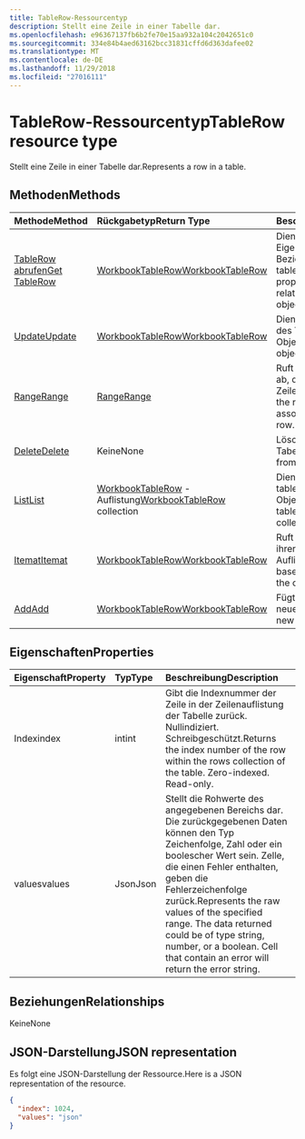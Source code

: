 ```yaml
---
title: TableRow-Ressourcentyp
description: Stellt eine Zeile in einer Tabelle dar.
ms.openlocfilehash: e96367137fb6b2fe70e15aa932a104c2042651c0
ms.sourcegitcommit: 334e84b4aed63162bcc31831cffd6d363dafee02
ms.translationtype: MT
ms.contentlocale: de-DE
ms.lasthandoff: 11/29/2018
ms.locfileid: "27016111"
---
```

# <a name="tablerow-resource-type"></a><span data-ttu-id="5647f-103">TableRow-Ressourcentyp</span><span class="sxs-lookup"><span data-stu-id="5647f-103">TableRow resource type</span></span>

<span data-ttu-id="5647f-104">Stellt eine Zeile in einer Tabelle dar.</span><span class="sxs-lookup"><span data-stu-id="5647f-104">Represents a row in a table.</span></span>


## <a name="methods"></a><span data-ttu-id="5647f-105">Methoden</span><span class="sxs-lookup"><span data-stu-id="5647f-105">Methods</span></span>

| <span data-ttu-id="5647f-106">Methode</span><span class="sxs-lookup"><span data-stu-id="5647f-106">Method</span></span>           | <span data-ttu-id="5647f-107">Rückgabetyp</span><span class="sxs-lookup"><span data-stu-id="5647f-107">Return Type</span></span>    |<span data-ttu-id="5647f-108">Beschreibung</span><span class="sxs-lookup"><span data-stu-id="5647f-108">Description</span></span>|
|:---------------|:--------|:----------|
|[<span data-ttu-id="5647f-109">TableRow abrufen</span><span class="sxs-lookup"><span data-stu-id="5647f-109">Get TableRow</span></span>](../api/tablerow-get.md) | [<span data-ttu-id="5647f-110">WorkbookTableRow</span><span class="sxs-lookup"><span data-stu-id="5647f-110">WorkbookTableRow</span></span>](tablerow.md) |<span data-ttu-id="5647f-111">Dient zum Lesen der Eigenschaften und der Beziehungen des tableRow-Objekts.</span><span class="sxs-lookup"><span data-stu-id="5647f-111">Read properties and relationships of tableRow object.</span></span>|
|[<span data-ttu-id="5647f-112">Update</span><span class="sxs-lookup"><span data-stu-id="5647f-112">Update</span></span>](../api/tablerow-update.md) | [<span data-ttu-id="5647f-113">WorkbookTableRow</span><span class="sxs-lookup"><span data-stu-id="5647f-113">WorkbookTableRow</span></span>](tablerow.md)  |<span data-ttu-id="5647f-114">Dient zum Aktualisieren des TableRow-Objekts.</span><span class="sxs-lookup"><span data-stu-id="5647f-114">Update TableRow object.</span></span> |
|[<span data-ttu-id="5647f-115">Range</span><span class="sxs-lookup"><span data-stu-id="5647f-115">Range</span></span>](../api/tablerow-range.md)|[<span data-ttu-id="5647f-116">Range</span><span class="sxs-lookup"><span data-stu-id="5647f-116">Range</span></span>](range.md)|<span data-ttu-id="5647f-117">Ruft das Bereichsobjekt ab, das mit der gesamten Zeile verknüpft ist.</span><span class="sxs-lookup"><span data-stu-id="5647f-117">Returns the range object associated with the entire row.</span></span>|
|[<span data-ttu-id="5647f-118">Delete</span><span class="sxs-lookup"><span data-stu-id="5647f-118">Delete</span></span>](../api/tablerow-delete.md)|<span data-ttu-id="5647f-119">Keine</span><span class="sxs-lookup"><span data-stu-id="5647f-119">None</span></span>|<span data-ttu-id="5647f-120">Löscht die Zeile aus der Tabelle.</span><span class="sxs-lookup"><span data-stu-id="5647f-120">Deletes the row from the table.</span></span>|
|[<span data-ttu-id="5647f-121">List</span><span class="sxs-lookup"><span data-stu-id="5647f-121">List</span></span>](../api/tablerow-list.md) | <span data-ttu-id="5647f-122">[WorkbookTableRow](tablerow.md) -Auflistung</span><span class="sxs-lookup"><span data-stu-id="5647f-122">[WorkbookTableRow](tablerow.md) collection</span></span> |<span data-ttu-id="5647f-123">Dient zum Abrufen einer tableRow-Objektsammlung.</span><span class="sxs-lookup"><span data-stu-id="5647f-123">Get tableRow object collection.</span></span> |
|[<span data-ttu-id="5647f-124">Itemat</span><span class="sxs-lookup"><span data-stu-id="5647f-124">Itemat</span></span>](../api/tablerowcollection-itemat.md)|[<span data-ttu-id="5647f-125">WorkbookTableRow</span><span class="sxs-lookup"><span data-stu-id="5647f-125">WorkbookTableRow</span></span>](tablerow.md)|<span data-ttu-id="5647f-126">Ruft eine Zeile anhand ihrer Position in der Auflistung ab.</span><span class="sxs-lookup"><span data-stu-id="5647f-126">Gets a row based on its position in the collection.</span></span>|
|[<span data-ttu-id="5647f-127">Add</span><span class="sxs-lookup"><span data-stu-id="5647f-127">Add</span></span>](../api/tablerowcollection-add.md)|[<span data-ttu-id="5647f-128">WorkbookTableRow</span><span class="sxs-lookup"><span data-stu-id="5647f-128">WorkbookTableRow</span></span>](tablerow.md)|<span data-ttu-id="5647f-129">Fügt der Tabelle eine neue Zeile hinzu.</span><span class="sxs-lookup"><span data-stu-id="5647f-129">Adds a new row to the table.</span></span>|

## <a name="properties"></a><span data-ttu-id="5647f-130">Eigenschaften</span><span class="sxs-lookup"><span data-stu-id="5647f-130">Properties</span></span>
| <span data-ttu-id="5647f-131">Eigenschaft</span><span class="sxs-lookup"><span data-stu-id="5647f-131">Property</span></span>     | <span data-ttu-id="5647f-132">Typ</span><span class="sxs-lookup"><span data-stu-id="5647f-132">Type</span></span>   |<span data-ttu-id="5647f-133">Beschreibung</span><span class="sxs-lookup"><span data-stu-id="5647f-133">Description</span></span>|
|:---------------|:--------|:----------|
|<span data-ttu-id="5647f-134">Index</span><span class="sxs-lookup"><span data-stu-id="5647f-134">index</span></span>|<span data-ttu-id="5647f-135">int</span><span class="sxs-lookup"><span data-stu-id="5647f-135">int</span></span>|<span data-ttu-id="5647f-p101">Gibt die Indexnummer der Zeile in der Zeilenauflistung der Tabelle zurück. Nullindiziert. Schreibgeschützt.</span><span class="sxs-lookup"><span data-stu-id="5647f-p101">Returns the index number of the row within the rows collection of the table. Zero-indexed. Read-only.</span></span>|
|<span data-ttu-id="5647f-139">values</span><span class="sxs-lookup"><span data-stu-id="5647f-139">values</span></span>|<span data-ttu-id="5647f-140">Json</span><span class="sxs-lookup"><span data-stu-id="5647f-140">Json</span></span>|<span data-ttu-id="5647f-p102">Stellt die Rohwerte des angegebenen Bereichs dar. Die zurückgegebenen Daten können den Typ Zeichenfolge, Zahl oder ein boolescher Wert sein. Zelle, die einen Fehler enthalten, geben die Fehlerzeichenfolge zurück.</span><span class="sxs-lookup"><span data-stu-id="5647f-p102">Represents the raw values of the specified range. The data returned could be of type string, number, or a boolean. Cell that contain an error will return the error string.</span></span>|

## <a name="relationships"></a><span data-ttu-id="5647f-144">Beziehungen</span><span class="sxs-lookup"><span data-stu-id="5647f-144">Relationships</span></span>
<span data-ttu-id="5647f-145">Keine</span><span class="sxs-lookup"><span data-stu-id="5647f-145">None</span></span>


## <a name="json-representation"></a><span data-ttu-id="5647f-146">JSON-Darstellung</span><span class="sxs-lookup"><span data-stu-id="5647f-146">JSON representation</span></span>

<span data-ttu-id="5647f-147">Es folgt eine JSON-Darstellung der Ressource.</span><span class="sxs-lookup"><span data-stu-id="5647f-147">Here is a JSON representation of the resource.</span></span>

<!--{
  "blockType": "resource",
  "optionalProperties": [],
  "baseType": "microsoft.graph.entity",
  "@odata.type": "microsoft.graph.workbookTableRow"
}-->

```json
{
  "index": 1024,
  "values": "json"
}

```

<!-- uuid: 8fcb5dbc-d5aa-4681-8e31-b001d5168d79
2015-10-25 14:57:30 UTC -->
<!-- {
  "type": "#page.annotation",
  "description": "TableRow resource",
  "keywords": "",
  "section": "documentation",
  "tocPath": ""
}-->